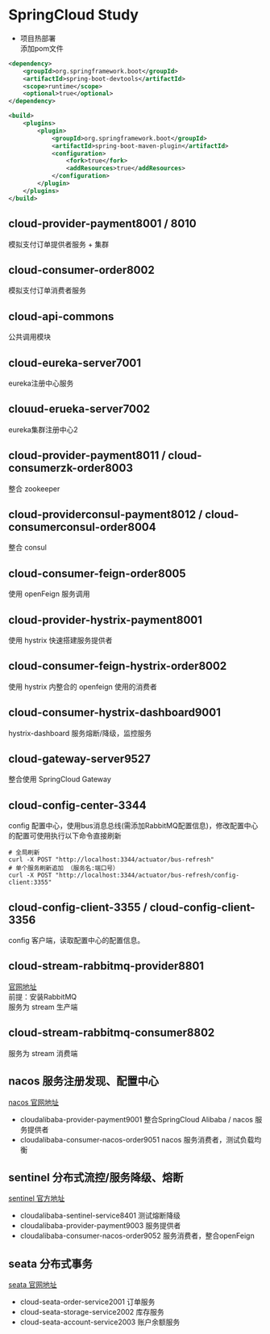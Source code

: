 # SpringCloud Study

+ 项目热部署  
添加pom文件
```xml
<dependency>
    <groupId>org.springframework.boot</groupId>
    <artifactId>spring-boot-devtools</artifactId>
    <scope>runtime</scope>
    <optional>true</optional>
</dependency>

<build>
    <plugins>
        <plugin>
            <groupId>org.springframework.boot</groupId>
            <artifactId>spring-boot-maven-plugin</artifactId>
            <configuration>
                <fork>true</fork>
                <addResources>true</addResources>
            </configuration>
        </plugin>
    </plugins>
</build>
```
## cloud-provider-payment8001 / 8010
模拟支付订单提供者服务  + 集群

## cloud-consumer-order8002
模拟支付订单消费者服务

## cloud-api-commons
公共调用模块

## cloud-eureka-server7001
eureka注册中心服务

## clouud-erueka-server7002
eureka集群注册中心2

## cloud-provider-payment8011 / cloud-consumerzk-order8003
整合 zookeeper

## cloud-providerconsul-payment8012 / cloud-consumerconsul-order8004
整合 consul

## cloud-consumer-feign-order8005
使用 openFeign 服务调用

## cloud-provider-hystrix-payment8001
使用 hystrix 快速搭建服务提供者

## cloud-consumer-feign-hystrix-order8002
使用 hystrix 内整合的 openfeign 使用的消费者

## cloud-consumer-hystrix-dashboard9001
hystrix-dashboard 服务熔断/降级，监控服务

## cloud-gateway-server9527
整合使用 SpringCloud Gateway

## cloud-config-center-3344
config 配置中心，使用bus消息总线(需添加RabbitMQ配置信息)，修改配置中心的配置可使用执行以下命令直接刷新
```shell
# 全局刷新
curl -X POST "http://localhost:3344/actuator/bus-refresh"
# 单个服务刷新追加 （服务名:端口号）
curl -X POST "http://localhost:3344/actuator/bus-refresh/config-client:3355"
```

## cloud-config-client-3355 / cloud-config-client-3356
config 客户端，读取配置中心的配置信息。

## cloud-stream-rabbitmq-provider8801
<a href="https://docs.spring.io/spring-cloud-stream/docs/current/reference/html/index.html" target="_blank">官网地址</a>  
前提：安装RabbitMQ  
服务为 stream 生产端

## cloud-stream-rabbitmq-consumer8802
服务为 stream 消费端

## nacos 服务注册发现、配置中心
<a href="https://nacos.io/zh-cn/" target="_blank">nacos 官网地址</a>
* cloudalibaba-provider-payment9001 整合SpringCloud Alibaba / nacos 服务提供者  
* cloudalibaba-consumer-nacos-order9051 nacos 服务消费者，测试负载均衡  

## sentinel 分布式流控/服务降级、熔断
<a href="https://github.com/alibaba/Sentinel/" target="_blank">sentinel 官方地址</a>
* cloudalibaba-sentinel-service8401 测试熔断降级  
* cloudalibaba-provider-payment9003 服务提供者  
* cloudalibaba-consumer-nacos-order9052 服务消费者，整合openFeign

## seata 分布式事务
<a href="http://seata.io/zh-cn/" target="_blank">seata 官网地址</a>  
* cloud-seata-order-service2001 订单服务  
* cloud-seata-storage-service2002 库存服务  
* cloud-seata-account-service2003 账户余额服务